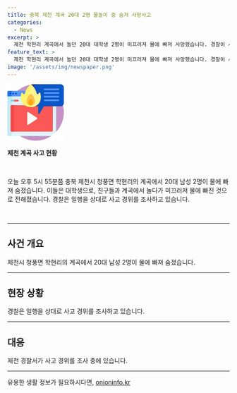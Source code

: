 ```yaml
---
title: 충북 제천 계곡 20대 2명 물놀이 중 숨져 사망사고
categories:
  - News
excerpt: >
  제천 학현리 계곡에서 놀던 20대 대학생 2명이 미끄러져 물에 빠져 사망했습니다. 경찰이 사고 경위를 조사 중이며, 이들은 친구들과 함께 놀다가 발생한 사고로 보고 있습니다.
feature_text: >
  제천 학현리 계곡에서 놀던 20대 대학생 2명이 미끄러져 물에 빠져 사망했습니다. 경찰이 사고 경위를 조사 중이며, 이들은 친구들과 함께 놀다가 발생한 사고로 보고 있습니다.
image: '/assets/img/newspaper.png'
---
```


<p><img src="/assets/img/news.png" alt="rentncar 속보" /></p>

<p><b>제천 계곡 사고 현황</b></p>

<p data-ke-size="size16">&nbsp;</p>

<p>오늘 오후 5시 55분쯤 충북 제천시 청풍면 학현리의 계곡에서 20대 남성 2명이 물에 빠져 숨졌습니다. 이들은 대학생으로, 친구들과 계곡에서 놀다가 미끄러져 물에 빠진 것으로 전해졌습니다. 경찰은 일행을 상대로 사고 경위를 조사하고 있습니다.</p>

<p data-ke-size="size16">&nbsp;</p>

<hr>

<h2 data-ke-size="size26">사건 개요</h2>

<p data-ke-size="size16">제천시 청풍면 학현리의 계곡에서 20대 남성 2명이 물에 빠져 숨졌습니다.</p>

<hr>

<h2 data-ke-size="size26">현장 상황</h2>

<p data-ke-size="size16">경찰은 일행을 상대로 사고 경위를 조사하고 있습니다.</p>

<hr>

<h2 data-ke-size="size26">대응</h2>

<p data-ke-size="size16">제천 경찰서가 사고 경위를 조사 중에 있습니다.</p>

<hr>
유용한 생활 정보가 필요하시다면, <a href="https://onioninfo.kr" rel="dofollow">onioninfo.kr</a>


